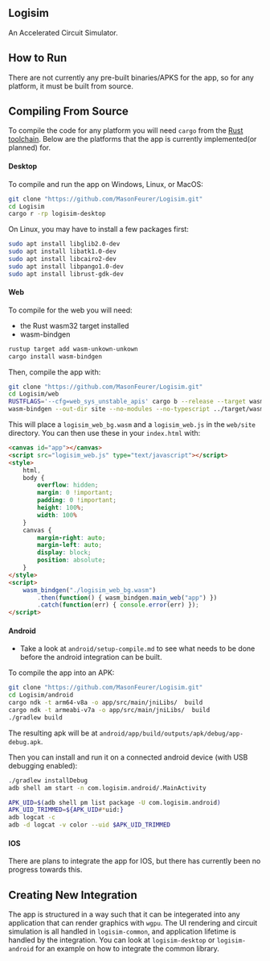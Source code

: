 ## Logisim
An Accelerated Circuit Simulator.

## How to Run
There are not currently any pre-built binaries/APKS for the app, so for any platform, it must be built from source.

## Compiling From Source
To compile the code for any platform you will need `cargo` from the [Rust toolchain](https://www.rust-lang.org/).
Below are the platforms that the app is currently implemented(or planned) for.

#### Desktop
To compile and run the app on Windows, Linux, or MacOS:
```sh
git clone "https://github.com/MasonFeurer/Logisim.git"
cd Logisim
cargo r -rp logisim-desktop
```

On Linux, you may have to install a few packages first:
```sh
sudo apt install libglib2.0-dev
sudo apt install libatk1.0-dev
sudo apt install libcairo2-dev
sudo apt install libpango1.0-dev
sudo apt install librust-gdk-dev
```

#### Web
To compile for the web you will need:
- the Rust wasm32 target installed
- wasm-bindgen
```sh
rustup target add wasm-unkown-unkown
cargo install wasm-bindgen
```

Then, compile the app with:
```sh
git clone "https://github.com/MasonFeurer/Logisim.git"
cd Logisim/web
RUSTFLAGS='--cfg=web_sys_unstable_apis' cargo b --release --target wasm32-unknown-unknown
wasm-bindgen --out-dir site --no-modules --no-typescript ../target/wasm32-unknown-unknown/release/logisim_web.wasm
```
This will place a `logisim_web_bg.wasm` and a `logisim_web.js` in the `web/site` directory.
You can then use these in your `index.html` with:
```html
<canvas id="app"></canvas>
<script src="logisim_web.js" type="text/javascript"></script>
<style>
	html,
	body {
		overflow: hidden;
		margin: 0 !important;
		padding: 0 !important;
		height: 100%;
		width: 100%
	}
	canvas {
		margin-right: auto;
		margin-left: auto;
		display: block;
		position: absolute;
	}
</style>
<script>
	wasm_bindgen("./logisim_web_bg.wasm")
		.then(function() { wasm_bindgen.main_web("app") })
		.catch(function(err) { console.error(err) });
</script>
```

#### Android
- Take a look at `android/setup-compile.md` to see what needs to be done before the android integration can be built.

To compile the app into an APK:
```sh
git clone "https://github.com/MasonFeurer/Logisim.git"
cd Logisim/android
cargo ndk -t arm64-v8a -o app/src/main/jniLibs/  build
cargo ndk -t armeabi-v7a -o app/src/main/jniLibs/  build
./gradlew build
```
The resulting apk will be at `android/app/build/outputs/apk/debug/app-debug.apk`.

Then you can install and run it on a connected android device (with USB debugging enabled):
```sh
./gradlew installDebug
adb shell am start -n com.logisim.android/.MainActivity

APK_UID=$(adb shell pm list package -U com.logisim.android)
APK_UID_TRIMMED=${APK_UID#*uid:}
adb logcat -c
adb -d logcat -v color --uid $APK_UID_TRIMMED
```

#### IOS
There are plans to integrate the app for IOS, but there has currently been no progress towards this.

## Creating New Integration
The app is structured in a way such that it can be integerated into any application that can render graphics with `wgpu`.
The UI rendering and circuit simulation is all handled in `logisim-common`, and application lifetime is handled by the integration.
You can look at `logisim-desktop` or `logisim-android` for an example on how to integrate the common library.
